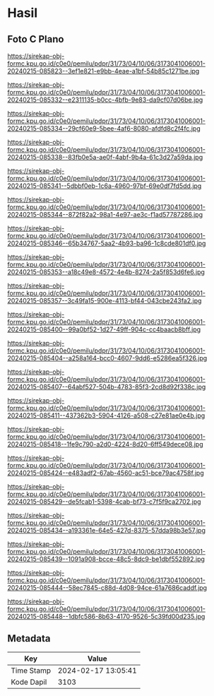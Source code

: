 # Hasil

## Foto C Plano

https://sirekap-obj-formc.kpu.go.id/c0e0/pemilu/pdpr/31/73/04/10/06/3173041006001-20240215-085823--3ef1e821-e9bb-4eae-a1bf-54b85c1271be.jpg

https://sirekap-obj-formc.kpu.go.id/c0e0/pemilu/pdpr/31/73/04/10/06/3173041006001-20240215-085332--e2311135-b0cc-4bfb-9e83-da9cf07d06be.jpg

https://sirekap-obj-formc.kpu.go.id/c0e0/pemilu/pdpr/31/73/04/10/06/3173041006001-20240215-085334--29cf60e9-5bee-4af6-8080-afdfd8c2f4fc.jpg

https://sirekap-obj-formc.kpu.go.id/c0e0/pemilu/pdpr/31/73/04/10/06/3173041006001-20240215-085338--83fb0e5a-ae0f-4abf-9b4a-61c3d27a59da.jpg

https://sirekap-obj-formc.kpu.go.id/c0e0/pemilu/pdpr/31/73/04/10/06/3173041006001-20240215-085341--5dbbf0eb-1c6a-4960-97bf-69e0df7fd5dd.jpg

https://sirekap-obj-formc.kpu.go.id/c0e0/pemilu/pdpr/31/73/04/10/06/3173041006001-20240215-085344--872f82a2-98a1-4e97-ae3c-f1ad57787286.jpg

https://sirekap-obj-formc.kpu.go.id/c0e0/pemilu/pdpr/31/73/04/10/06/3173041006001-20240215-085346--65b34767-5aa2-4b93-ba96-1c8cde801df0.jpg

https://sirekap-obj-formc.kpu.go.id/c0e0/pemilu/pdpr/31/73/04/10/06/3173041006001-20240215-085353--a18c49e8-4572-4e4b-8274-2a5f853d6fe6.jpg

https://sirekap-obj-formc.kpu.go.id/c0e0/pemilu/pdpr/31/73/04/10/06/3173041006001-20240215-085357--3c49fa15-900e-4113-bf44-043cbe243fa2.jpg

https://sirekap-obj-formc.kpu.go.id/c0e0/pemilu/pdpr/31/73/04/10/06/3173041006001-20240215-085400--99a0bf52-1d27-49ff-904c-cc4baacb8bff.jpg

https://sirekap-obj-formc.kpu.go.id/c0e0/pemilu/pdpr/31/73/04/10/06/3173041006001-20240215-085404--a258a164-bcc0-4607-9dd6-e5286ea5f326.jpg

https://sirekap-obj-formc.kpu.go.id/c0e0/pemilu/pdpr/31/73/04/10/06/3173041006001-20240215-085407--64abf527-504b-4783-85f3-2cd8d92f338c.jpg

https://sirekap-obj-formc.kpu.go.id/c0e0/pemilu/pdpr/31/73/04/10/06/3173041006001-20240215-085411--437362b3-5904-4126-a508-c27e81ae0e4b.jpg

https://sirekap-obj-formc.kpu.go.id/c0e0/pemilu/pdpr/31/73/04/10/06/3173041006001-20240215-085418--1fe9c790-a2d0-4224-8d20-6ff549dece08.jpg

https://sirekap-obj-formc.kpu.go.id/c0e0/pemilu/pdpr/31/73/04/10/06/3173041006001-20240215-085424--e483adf2-67ab-4560-ac51-bce79ac4758f.jpg

https://sirekap-obj-formc.kpu.go.id/c0e0/pemilu/pdpr/31/73/04/10/06/3173041006001-20240215-085429--de5fcab1-5398-4cab-bf73-c7f5f9ca2702.jpg

https://sirekap-obj-formc.kpu.go.id/c0e0/pemilu/pdpr/31/73/04/10/06/3173041006001-20240215-085434--a193361e-64e5-427d-8375-57dda98b3e57.jpg

https://sirekap-obj-formc.kpu.go.id/c0e0/pemilu/pdpr/31/73/04/10/06/3173041006001-20240215-085439--1091a908-bcce-48c5-8dc9-be1dbf552892.jpg

https://sirekap-obj-formc.kpu.go.id/c0e0/pemilu/pdpr/31/73/04/10/06/3173041006001-20240215-085444--58ec7845-c88d-4d08-94ce-61a7686caddf.jpg

https://sirekap-obj-formc.kpu.go.id/c0e0/pemilu/pdpr/31/73/04/10/06/3173041006001-20240215-085448--1dbfc586-8b63-4170-9526-5c39fd00d235.jpg


## Metadata

| Key        | Value               |
| ---------- | ------------------- |
| Time Stamp | 2024-02-17 13:05:41 |
| Kode Dapil | 3103                |



